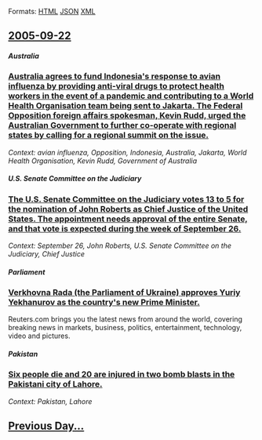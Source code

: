 
Formats: [HTML](2005/09/22/index.html)  [JSON](2005/09/22/index.json)  [XML](2005/09/22/index.xml)  

## [2005-09-22](/news/2005/09/22/index.md)

##### Australia
### [ Australia agrees to fund Indonesia's response to avian influenza by providing anti-viral drugs to protect health workers in the event of a pandemic and contributing to a World Health Organisation team being sent to Jakarta. The Federal Opposition foreign affairs spokesman, Kevin Rudd, urged the Australian Government to further co-operate with regional states by calling for a regional summit on the issue. ](/news/2005/09/22/australia-agrees-to-fund-indonesia-s-response-to-avian-influenza-by-providing-anti-viral-drugs-to-protect-health-workers-in-the-event-of-a.md)
_Context: avian influenza, Opposition, Indonesia, Australia, Jakarta, World Health Organisation, Kevin Rudd, Government of Australia_

##### U.S. Senate Committee on the Judiciary
### [ The U.S. Senate Committee on the Judiciary votes 13 to 5 for the nomination of John Roberts as Chief Justice of the United States. The appointment needs approval of the entire Senate, and that vote is expected during the week of September 26.](/news/2005/09/22/the-u-s-senate-committee-on-the-judiciary-votes-13-to-5-for-the-nomination-of-john-roberts-as-chief-justice-of-the-united-states-the-appo.md)
_Context: September 26, John Roberts, U.S. Senate Committee on the Judiciary, Chief Justice_

##### Parliament
### [ Verkhovna Rada (the Parliament of Ukraine) approves Yuriy Yekhanurov as the country's new Prime Minister. ](/news/2005/09/22/verkhovna-rada-the-parliament-of-ukraine-approves-yuriy-yekhanurov-as-the-country-s-new-prime-minister.md)
Reuters.com brings you the latest news from around the world, covering breaking news in markets, business, politics, entertainment, technology, video and pictures.

##### Pakistan
### [ Six people die and 20 are injured in two bomb blasts in the Pakistani city of Lahore. ](/news/2005/09/22/six-people-die-and-20-are-injured-in-two-bomb-blasts-in-the-pakistani-city-of-lahore.md)
_Context: Pakistan, Lahore_

## [Previous Day...](/news/2005/09/21/index.md)

